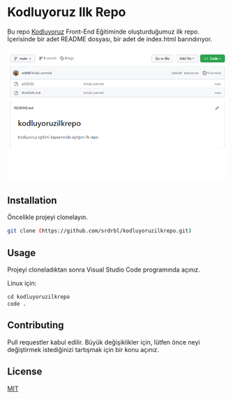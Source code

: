 # Kodluyoruz Ilk Repo

Bu repo [Kodluyoruz](https://kodluyoruz.org/) Front-End Eğitiminde oluşturduğumuz ilk repo. İçerisinde bir adet README dosyası, bir adet de index.html barındırıyor.

![github](ilkrepo.png)

## Installation

Öncelikle projeyi clonelayın. 

```bash
git clone (https://github.com/srdrbl/kodluyoruzilkrepo.git)
```

## Usage

Projeyi cloneladıktan sonra Visual Studio Code programında açınız.

Linux için:
````linux
cd kodluyoruzilkrepo
code .
````

## Contributing
Pull requestler kabul edilir. Büyük değişiklikler için, lütfen önce neyi değiştirmek istediğinizi tartışmak için bir konu açınız.

## License
[MIT](https://choosealicense.com/licenses/mit/)
